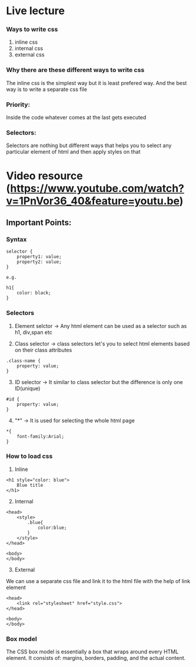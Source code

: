 # Live lecture

### Ways to write css

1. inline css
2. internal css
3. external css

### Why there are these different ways to write css

The inline css is the simplest way but it is least prefered way.
And the best way is to write a separate css file

### Priority:

Inside the code whatever comes at the last gets executed

### Selectors:

Selectors are nothing but different ways that helps you to select any particular element of html and then apply styles on that

# Video resource (https://www.youtube.com/watch?v=1PnVor36_40&feature=youtu.be)

## Important Points:

### Syntax

```
selector {
    property1: value;
    property2: value;
}

e.g.

h1{
    color: black;
}
```

### Selectors

1. Element selctor -> Any html element can be used as a selector such as h1, div,span etc

2. Class selector -> class selectors let's you to select html elements based on their class attributes

```
.class-name {
    property: value;
}
```

3. ID selector -> It similar to class selector but the difference is only one ID(unique)

```
#id {
    property: value;
}
```

4. "\*" -> It is used for selecting the whole html page

```
*{
    font-family:Arial;
}
```

### How to load css

1. Inline

```
<h1 style="color: blue">
    Blue title
</h1>
```

2. Internal

```
<head>
    <style>
        .blue{
            color:blue;
        }
    </style>
</head>

<body>
</body>

```

3. External

We can use a separate css file and link it to the html file with the help of link element

```
<head>
    <link rel="stylesheet" href="style.css">
</head>

<body>
</body>

```

### Box model

The CSS box model is essentially a box that wraps around every HTML element. It consists of: margins, borders, padding, and the actual content.
